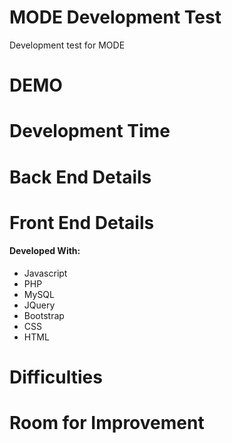 # MODE Development Test
Development test for MODE

# DEMO

# Development Time

# Back End Details

# Front End Details
#### Developed With:

+ Javascript
+ PHP
+ MySQL
+ JQuery
+ Bootstrap
+ CSS
+ HTML

# Difficulties

# Room for Improvement
